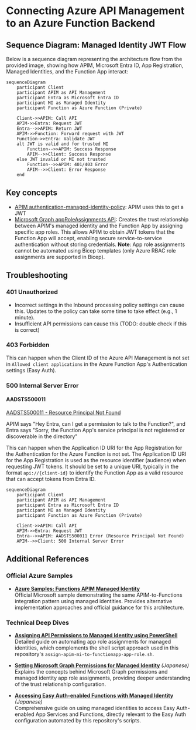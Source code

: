 # Connecting Azure API Management to an Azure Function Backend

## Sequence Diagram: Managed Identity JWT Flow

Below is a sequence diagram representing the architecture flow from the provided image, showing how APIM, Microsoft Entra ID, App Registration, Managed Identities, and the Function App interact:

```mermaid
sequenceDiagram
    participant Client
    participant APIM as API Management
    participant Entra as Microsoft Entra ID
    participant MI as Managed Identity
    participant Function as Azure Function (Private)

    Client->>APIM: Call API
    APIM->>Entra: Request JWT
    Entra-->>APIM: Return JWT
    APIM->>Function: Forward request with JWT
    Function->>Entra: Validate JWT
    alt JWT is valid and for trusted MI
        Function-->>APIM: Success Response
        APIM-->>Client: Success Response
    else JWT invalid or MI not trusted
        Function-->>APIM: 401/403 Error
        APIM-->>Client: Error Response
    end
```

## Key concepts

- [APIM authentication-managed-identity-policy](https://learn.microsoft.com/en-us/azure/api-management/authentication-managed-identity-policy): APIM uses this to get a JWT
- [Microsoft Graph appRoleAssignments API](http://learn.microsoft.com/en-us/graph/api/serviceprincipal-post-approleassignments): Creates the trust relationship between APIM's managed identity and the Function App by assigning specific app roles. This allows APIM to obtain JWT tokens that the Function App will accept, enabling secure service-to-service authentication without storing credentials. **Note**: App role assignments cannot be automated using Bicep templates (only Azure RBAC role assignments are supported in Bicep).

## Troubleshooting

### 401 Unauthorized

- Incorrect settings in the Inbound processing policy settings can cause this. Updates to the policy can take some time to take effect (e.g., 1 minute).
- Insufficient API permissions can cause this (TODO: double check if this is correct)

### 403 Forbidden

This can happen when the Client ID of the Azure API Management is not set in `Allowed client applications` in the Azure Function App's Authentication settings (Easy Auth).

### 500 Internal Server Error

#### AADSTS500011

[AADSTS500011 - Resource Principal Not Found](https://learn.microsoft.com/en-us/troubleshoot/entra/entra-id/app-integration/error-code-aadsts500011-resource-principal-not-found)

APIM says "Hey Entra, can I get a permission to talk to the Function?", and Entra says "Sorry, the Function App's service principal is not registered or discoverable in the directory"

This can happen when the Application ID URI for the App Registration for the Authentication for the Azure Function is not set. The Application ID URI for the App Registration is used as the resource identifier (audience) when requesting JWT tokens. It should be set to a unique URI, typically in the format `api://{client-id}` to identify the Function App as a valid resource that can accept tokens from Entra ID.

```mermaid
sequenceDiagram
    participant Client
    participant APIM as API Management
    participant Entra as Microsoft Entra ID
    participant MI as Managed Identity
    participant Function as Azure Function (Private)

    Client->>APIM: Call API
    APIM->>Entra: Request JWT
    Entra-->>APIM: AADSTS500011 Error (Resource Principal Not Found)
    APIM-->>Client: 500 Internal Server Error
```

## Additional References

### Official Azure Samples

- **[Azure Samples: Functions APIM Managed Identity](https://github.com/Azure-Samples/functions-apim-managed-identity)**  
  Official Microsoft sample demonstrating the same APIM-to-Functions integration pattern using managed identities. Provides alternative implementation approaches and official guidance for this architecture.

### Technical Deep Dives

- **[Assigning API Permissions to Managed Identity using PowerShell](https://praveenkumarsreeram.com/2024/12/29/azure-assign-api-permissions-to-managed-identity-using-powershell/)**  
  Detailed guide on automating app role assignments for managed identities, which complements the shell script approach used in this repository's `assign-apim-mi-to-functionapp-app-role.sh`.

- **[Setting Microsoft Graph Permissions for Managed Identity](https://zenn.dev/ymasaoka/articles/how-to-set-msgraph-permission-managedid)** _(Japanese)_  
  Explains the concepts behind Microsoft Graph permissions and managed identity app role assignments, providing deeper understanding of the trust relationship configuration.

- **[Accessing Easy Auth-enabled Functions with Managed Identity](https://azure.github.io/jpazpaas/2023/10/23/access-to-easyauth-enabled-appservice-or-functions.html)** _(Japanese)_  
  Comprehensive guide on using managed identities to access Easy Auth-enabled App Services and Functions, directly relevant to the Easy Auth configuration automated by this repository's scripts.
